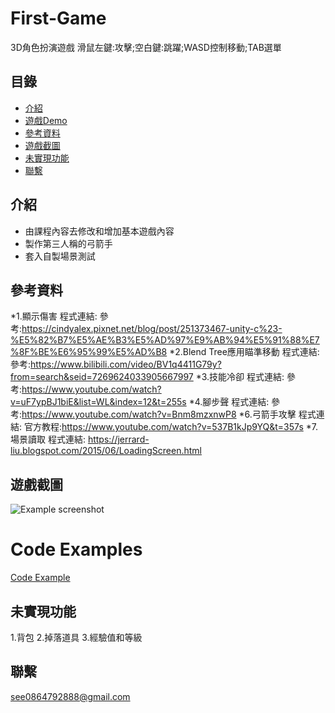 # First-Game
3D角色扮演遊戲
滑鼠左鍵:攻擊;空白鍵:跳躍;WASD控制移動;TAB選單
## 目錄
* [介紹](#介紹)
* [遊戲Demo](#遊戲Demo)
* [參考資料](#參考資料)
* [遊戲截圖](#遊戲截圖)
* [未實現功能](#未實現功能)
* [聯繫](#聯繫)

## 介紹
* 由課程內容去修改和增加基本遊戲內容
* 製作第三人稱的弓箭手
* 套入自製場景測試
## 參考資料
*1.顯示傷害
程式連結:
參考:https://cindyalex.pixnet.net/blog/post/251373467-unity-c%23-%E5%82%B7%E5%AE%B3%E5%AD%97%E9%AB%94%E5%91%88%E7%8F%BE%E6%95%99%E5%AD%B8
*2.Blend Tree應用瞄準移動
程式連結:
參考:https://www.bilibili.com/video/BV1q4411G79y?from=search&seid=7269624033905667997
*3.技能冷卻
程式連結:
參考:https://www.youtube.com/watch?v=uF7ypBJ1biE&list=WL&index=12&t=255s
*4.腳步聲
程式連結:
參考:https://www.youtube.com/watch?v=Bnm8mzxnwP8
*6.弓箭手攻擊
程式連結:
官方教程:https://www.youtube.com/watch?v=537B1kJp9YQ&t=357s
*7.場景讀取
程式連結:
https://jerrard-liu.blogspot.com/2015/06/LoadingScreen.html

## 遊戲截圖
![Example screenshot](./遊戲畫面.png)

# Code Examples
[Code Example](./跑酷程式.pdf)
## 未實現功能
1.背包
2.掉落道具
3.經驗值和等級
## 聯繫
see0864792888@gmail.com
